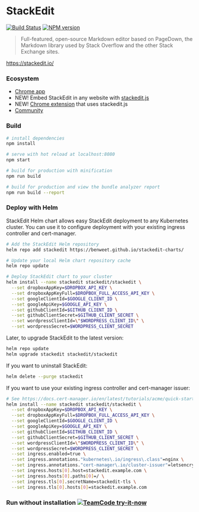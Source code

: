 # StackEdit

[![Build Status](https://img.shields.io/travis/benweet/stackedit.svg?style=flat)](https://travis-ci.org/benweet/stackedit) [![NPM version](https://img.shields.io/npm/v/stackedit.svg?style=flat)](https://www.npmjs.org/package/stackedit)

> Full-featured, open-source Markdown editor based on PageDown, the Markdown library used by Stack Overflow and the other Stack Exchange sites.

https://stackedit.io/

### Ecosystem

- [Chrome app](https://chrome.google.com/webstore/detail/iiooodelglhkcpgbajoejffhijaclcdg)
- NEW! Embed StackEdit in any website with [stackedit.js](https://github.com/benweet/stackedit.js)
- NEW! [Chrome extension](https://chrome.google.com/webstore/detail/ajehldoplanpchfokmeempkekhnhmoha) that uses stackedit.js
- [Community](https://community.stackedit.io/)

### Build

```bash
# install dependencies
npm install

# serve with hot reload at localhost:8080
npm start

# build for production with minification
npm run build

# build for production and view the bundle analyzer report
npm run build --report
```

### Deploy with Helm

StackEdit Helm chart allows easy StackEdit deployment to any Kubernetes cluster.
You can use it to configure deployment with your existing ingress controller and cert-manager.

```bash
# Add the StackEdit Helm repository
helm repo add stackedit https://benweet.github.io/stackedit-charts/

# Update your local Helm chart repository cache
helm repo update

# Deploy StackEdit chart to your cluster
helm install --name stackedit stackedit/stackedit \
  --set dropboxAppKey=$DROPBOX_API_KEY \
  --set dropboxAppKeyFull=$DROPBOX_FULL_ACCESS_API_KEY \
  --set googleClientId=$GOOGLE_CLIENT_ID \
  --set googleApiKey=$GOOGLE_API_KEY \
  --set githubClientId=$GITHUB_CLIENT_ID \
  --set githubClientSecret=$GITHUB_CLIENT_SECRET \
  --set wordpressClientId=\"$WORDPRESS_CLIENT_ID\" \
  --set wordpressSecret=$WORDPRESS_CLIENT_SECRET
```

Later, to upgrade StackEdit to the latest version:

```bash
helm repo update
helm upgrade stackedit stackedit/stackedit
```

If you want to uninstall StackEdit:

```bash
helm delete --purge stackedit
```

If you want to use your existing ingress controller and cert-manager issuer:

```bash
# See https://docs.cert-manager.io/en/latest/tutorials/acme/quick-start/index.html
helm install --name stackedit stackedit/stackedit \
  --set dropboxAppKey=$DROPBOX_API_KEY \
  --set dropboxAppKeyFull=$DROPBOX_FULL_ACCESS_API_KEY \
  --set googleClientId=$GOOGLE_CLIENT_ID \
  --set googleApiKey=$GOOGLE_API_KEY \
  --set githubClientId=$GITHUB_CLIENT_ID \
  --set githubClientSecret=$GITHUB_CLIENT_SECRET \
  --set wordpressClientId=\"$WORDPRESS_CLIENT_ID\" \
  --set wordpressSecret=$WORDPRESS_CLIENT_SECRET \
  --set ingress.enabled=true \
  --set ingress.annotations."kubernetes\.io/ingress\.class"=nginx \
  --set ingress.annotations."cert-manager\.io/cluster-issuer"=letsencrypt-prod \
  --set ingress.hosts[0].host=stackedit.example.com \
  --set ingress.hosts[0].paths[0]=/ \
  --set ingress.tls[0].secretName=stackedit-tls \
  --set ingress.tls[0].hosts[0]=stackedit.example.com
```
### Run without installation [![TeamCode try-it-now](https://static01.teamcode.com/badge/demo.svg)](https://www.teamcode.com/tin/clone?applicationId=273128516352372736)
